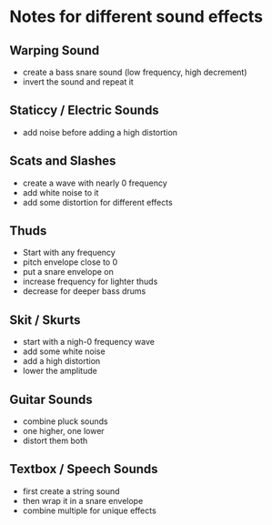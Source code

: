 #   Notes for different sound effects

##  Warping Sound
- create a bass snare sound (low frequency, high decrement)
- invert the sound and repeat it

##  Staticcy / Electric Sounds
- add noise before adding a high distortion

##  Scats and Slashes
- create a wave with nearly 0 frequency
- add white noise to it
- add some distortion for different effects

##  Thuds
- Start with any frequency
- pitch envelope close to 0
- put a snare envelope on
- increase frequency for lighter thuds
- decrease for deeper bass drums

##  Skit / Skurts
- start with a nigh-0 frequency wave
- add some white noise
- add a high distortion
- lower the amplitude

##  Guitar Sounds
- combine pluck sounds
- one higher, one lower
- distort them both

##  Textbox / Speech Sounds
- first create a string sound
- then wrap it in a snare envelope
- combine multiple for unique effects


